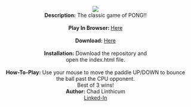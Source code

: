 <p align="center">
 <img src="https://user-images.githubusercontent.com/10480470/154358333-87e4e3e9-5e0b-48be-9592-74db5db4b137.gif"><br> 
 <b>Description:</b> The classic game of PONG!!<br>
 <br>
 <b>Play In Browser: </b><a href="https://chadlinthicum.github.io/GAME_PONG/"> Here</a><br>
 <br>
 <b>Download: </b><a href="https://github.com/chadLinthicum/GAME_PONG/archive/refs/heads/main.zip">Here</a><br>
 <br>
 <b>Installation:</b> Download the repository and<br> open the index.html file.<br>
 <br>
 <b>How-To-Play:</b> Use your mouse to move the paddle UP/DOWN to bounce the ball past the CPU opponent.<br>
 Best of 3 wins!
 <br>
 <b>Author:</b> Chad Linthicum<br>
 <a href="https://www.linkedin.com/in/chad-a-linthicum/">Linked-In<a>
</p>
